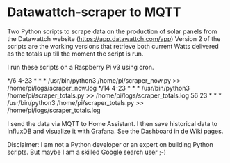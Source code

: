 # Datawattch-scraper to MQTT
Two Python scripts to scrape data on the production of solar panels from the Datawattch website (https://app.datawattch.com/app)
Version 2 of the scripts are the working versions that retrieve both current Watts delivered as the totals up till the moment the script is run.

I run these scripts on a Raspberry Pi v3 using cron.

*/6 4-23 * * * /usr/bin/python3 /home/pi/scraper_now.py  >> /home/pi/logs/scraper_now.log
*/14 4-23 * * * /usr/bin/python3 /home/pi/scraper_totals.py >> /home/pi/logs/scraper_totals.log
56 23 * * * /usr/bin/python3 /home/pi/scraper_totals.py >> /home/pi/logs/scraper_totals.log

I send the data via MQTT to Home Assistant. I then save historical data to InfluxDB and visualize it with Grafana. See the Dashboard in de Wiki pages.


Disclaimer: I am not a Python developer or an expert on building Python scripts. But maybe I am a skilled Google search user ;-)
